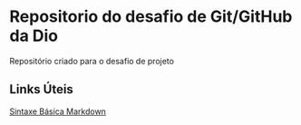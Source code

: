 # Repositorio do desafio de Git/GitHub da Dio
Repositório criado para o desafio de projeto
## Links Úteis
[Sintaxe Básica Markdown](https://markdown.net.br/introducao/)
